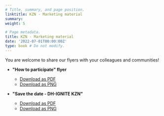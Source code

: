 ```yaml
---
# Title, summary, and page position.
linktitle: KZN - Marketing material 
summary: 
weight: 5

# Page metadata.
title: KZN - Marketing material
date: '2022-07-01T00:00:00Z'
type: book # Do not modify.
---
```


You are welcome to share our flyers with your colleagues and communities!

- **"How to participate" flyer**
  - [Download as PDF](../kzn/flyers/KZN_participate.pdf)
  - [Download as PNG](../kzn/flyers/KZN_participate.png)

- **"Save the date - DH-IGNITE KZN"**
  - [Download as PDF](../kzn/flyers/KZN_SaveDate.pdf)
  - [Download as PNG](../kzn/flyers/KZN_SaveDate.png)


